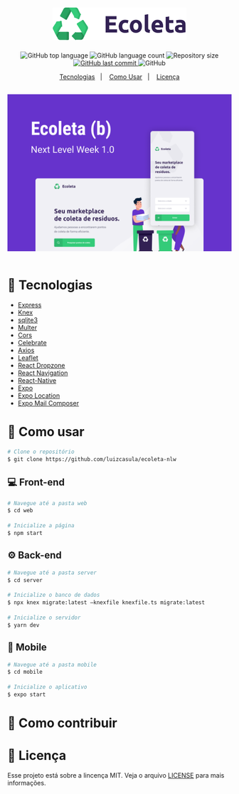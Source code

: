 <h1 align="center">
 <img src="./.github/logo.png" width="300">
</h1>



<p align="center">
  <img alt="GitHub top language" src="https://img.shields.io/github/languages/top/luizcasula/ecoleta-nlw.svg">

  <img alt="GitHub language count" src="https://img.shields.io/github/languages/count/luizcasula/ecoleta-nlw.svg">

  <img alt="Repository size" src="https://img.shields.io/github/repo-size/luizcasula/ecoleta-nlw.svg">
  <a href="https://github.com/luizcasula/ecoleta-nlw/commits/master">
    <img alt="GitHub last commit" src="https://img.shields.io/github/last-commit/luizcasula/ecoleta-nlw.svg">
  </a>

  <img alt="GitHub" src="https://img.shields.io/github/license/luizcasula/ecoleta-nlw.svg">
</p>

<p align="center">
  <a href="#rocket-tecnologias">Tecnologias</a>&nbsp;&nbsp;&nbsp;|&nbsp;&nbsp;&nbsp;
  <a href="#hammer-como-usar">Como Usar</a>&nbsp;&nbsp;&nbsp;|&nbsp;&nbsp;&nbsp;
  <a href="#page_with_curl-licença">Licença</a>
</p>

<br>
<img src="./.github/cover.png">
<br>
<br>


# :rocket: Tecnologias

-  [Express](https://expressjs.com/)
-  [Knex](http://knexjs.org/)
-  [sqlite3](https://www.sqlite.org/index.html)
-  [Multer](https://github.com/expressjs/multer)
-  [Cors](https://www.npmjs.com/package/cors)
-  [Celebrate](https://github.com/arb/celebrate)
-  [Axios](https://github.com/axios/axios)
-  [Leaflet](https://leafletjs.com/index.html)
-  [React Dropzone](https://react-dropzone.js.org/)
-  [React Navigation](https://reactnavigation.org/)
-  [React-Native](https://facebook.github.io/react-native/)
-  [Expo](https://expo.io/)
-  [Expo Location](https://docs.expo.io/versions/latest/sdk/location/)
-  [Expo Mail Composer](https://docs.expo.io/versions/latest/sdk/mail-composer/)


# :hammer: Como usar

```bash
# Clone o repositório
$ git clone https://github.com/luizcasula/ecoleta-nlw
```

## :computer: Front-end

```bash
# Navegue até a pasta web
$ cd web

# Inicialize a página
$ npm start
```
## :gear: Back-end

```bash
# Navegue até a pasta server
$ cd server

# Inicialize o banco de dados
$ npx knex migrate:latest —knexfile knexfile.ts migrate:latest

# Inicialize o servidor
$ yarn dev
```

## :iphone: Mobile

```bash
# Navegue até a pasta mobile
$ cd mobile

# Inicialize o aplicativo
$ expo start
```

# :handshake: Como contribuir



# :page_with_curl: Licença
Esse projeto está sobre a lincença MIT. Veja o arquivo [LICENSE](https://github.com/luizcasula/ecoleta-nlw/blob/master/LICENSE) para mais informações.
